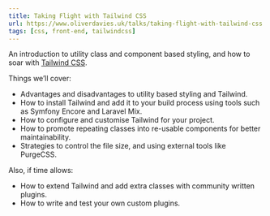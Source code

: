 ```yaml
---
title: Taking Flight with Tailwind CSS
url: https://www.oliverdavies.uk/talks/taking-flight-with-tailwind-css
tags: [css, front-end, tailwindcss]
---
```


An introduction to utility class and component based styling, and how to soar
with [Tailwind CSS](https://tailwindcss.com).

Things we’ll cover:

- Advantages and disadvantages to utility based styling and Tailwind.
- How to install Tailwind and add it to your build process using tools such as
  Symfony Encore and Laravel Mix.
- How to configure and customise Tailwind for your project.
- How to promote repeating classes into re-usable components for better
  maintainability.
- Strategies to control the file size, and using external tools like PurgeCSS.

Also, if time allows:

- How to extend Tailwind and add extra classes with community written plugins.
- How to write and test your own custom plugins.
